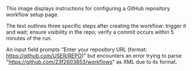 This image displays instructions for configuring a GitHub repository workflow setup page.

The text outlines three specific steps after creating the workflow: trigger it and wait; ensure visibility in the repo; verify a commit occurs within 5 minutes of the run.

An input field prompts "Enter your repository URL (format: https://github.com/USER/REPO)" but encounters an error trying to parse "https://github.com/23f2603853/workflows" as XML due to its format.